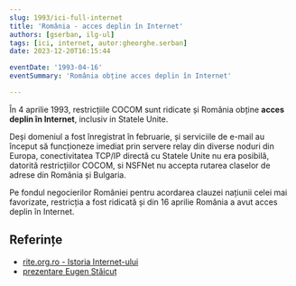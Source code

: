 ```yaml
---
slug: 1993/ici-full-internet
title: 'România - acces deplin în Internet'
authors: [gserban, ilg-ul]
tags: [ici, internet, autor:gheorghe.serban]
date: 2023-12-20T16:15:44

eventDate: '1993-04-16'
eventSummary: 'România obține acces deplin în Internet'

---
```


În 4 aprilie 1993, restricțiile COCOM sunt ridicate și România
obține **acces deplin în Internet**, inclusiv in Statele Unite.

<!-- truncate -->

Deși domeniul a fost înregistrat în februarie, și serviciile de e-mail au
început să funcționeze imediat prin servere relay din diverse noduri din
Europa, conectivitatea TCP/IP directă cu Statele Unite nu era posibilă,
datorită restricțiilor COCOM, si NSFNet nu accepta rutarea claselor de
adrese din România și Bulgaria.

Pe fondul negocierilor României
pentru acordarea clauzei națiunii celei mai favorizate, restricția a fost
ridicată și din 16 aprilie România a avut acces deplin în Internet.

## Referințe

- [rite.org.ro - Istoria Internet-ului](https://rite.org.ro/istoria-internetului/)
- [prezentare Eugen Stăicuț](https://www.youtube.com/watch?v=grpiDxhkgmU)

